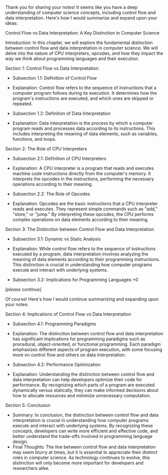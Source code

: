 Thank you for sharing your notes! It seems like you have a deep understanding of computer science concepts, including control flow and data interpretation. Here's how I would summarize and expand upon your ideas:

Control Flow vs Data Interpretation: A Key Distinction in Computer Science

Introduction: In this chapter, we will explore the fundamental distinction between control flow and data interpretation in computer science. We will delve into the nature of CPU interpreters, opcodes, and how they impact the way we think about programming languages and their execution.

Section 1: Control Flow vs Data Interpretation

* Subsection 1.1: Definition of Control Flow
+ Explanation: Control flow refers to the sequence of instructions that a computer program follows during its execution. It determines how the program's instructions are executed, and which ones are skipped or repeated.
* Subsection 1.2: Definition of Data Interpretation
+ Explanation: Data interpretation is the process by which a computer program reads and processes data according to its instructions. This includes interpreting the meaning of data elements, such as variables, functions, and loops.

Section 2: The Role of CPU Interpreters

* Subsection 2.1: Definition of CPU Interpreters
+ Explanation: A CPU interpreter is a program that reads and executes machine code instructions directly from the computer's memory. It interprets the opcodes in the instructions, performing the necessary operations according to their meaning.
* Subsection 2.2: The Role of Opcodes
+ Explanation: Opcodes are the basic instructions that a CPU interpreter reads and executes. They represent simple commands such as "add," "store," or "jump." By interpreting these opcodes, the CPU performs complex operations on data elements according to their meaning.

Section 3: The Distinction between Control Flow and Data Interpretation

* Subsection 3.1: Dynamic vs Static Analysis
+ Explanation: While control flow refers to the sequence of instructions executed by a program, data interpretation involves analyzing the meaning of data elements according to their programming instructions. This distinction is crucial in understanding how computer programs execute and interact with underlying systems.
* Subsection 3.2: Implications for Programming Languages
+0

*[please continue]*

Of course! Here's how I would continue summarizing and expanding upon your notes:

Section 4: Implications of Control Flow vs Data Interpretation

* Subsection 4.1: Programming Paradigms
+ Explanation: The distinction between control flow and data interpretation has significant implications for programming paradigms such as procedural, object-oriented, or functional programming. Each paradigm emphasizes different aspects of program execution, with some focusing more on control flow and others on data interpretation.
* Subsection 4.2: Performance Optimization
+ Explanation: Understanding the distinction between control flow and data interpretation can help developers optimize their code for performance. By recognizing which parts of a program are executed dynamically versus statically, they can make informed decisions about how to allocate resources and minimize unnecessary computation.

Section 5: Conclusion

* Summary: In conclusion, the distinction between control flow and data interpretation is crucial in understanding how computer programs execute and interact with underlying systems. By recognizing these concepts, developers can write more efficient and effective code, and better understand the trade-offs involved in programming language design.
* Final Thoughts: The line between control flow and data interpretation may seem blurry at times, but it is essential to appreciate their distinct roles in computer science. As technology continues to evolve, this distinction will only become more important for developers and researchers alike.
